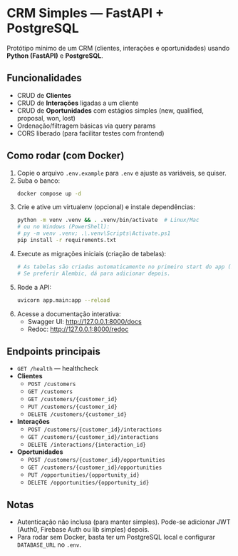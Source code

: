 # CRM Simples — FastAPI + PostgreSQL

Protótipo mínimo de um CRM (clientes, interações e oportunidades) usando **Python (FastAPI)** e **PostgreSQL**.

## Funcionalidades
- CRUD de **Clientes**
- CRUD de **Interações** ligadas a um cliente
- CRUD de **Oportunidades** com estágios simples (new, qualified, proposal, won, lost)
- Ordenação/filtragem básicas via query params
- CORS liberado (para facilitar testes com frontend)

## Como rodar (com Docker)
1. Copie o arquivo `.env.example` para `.env` e ajuste as variáveis, se quiser.
2. Suba o banco:
   ```bash
   docker compose up -d
   ```
3. Crie e ative um virtualenv (opcional) e instale dependências:
   ```bash
   python -m venv .venv && . .venv/bin/activate  # Linux/Mac
   # ou no Windows (PowerShell):
   # py -m venv .venv; .\.venv\Scripts\Activate.ps1
   pip install -r requirements.txt
   ```
4. Execute as migrações iniciais (criação de tabelas):
   ```bash
   # As tabelas são criadas automaticamente no primeiro start do app (SQLAlchemy ORM).
   # Se preferir Alembic, dá para adicionar depois.
   ```
5. Rode a API:
   ```bash
   uvicorn app.main:app --reload
   ```
6. Acesse a documentação interativa:
   - Swagger UI: http://127.0.0.1:8000/docs
   - Redoc: http://127.0.0.1:8000/redoc

## Endpoints principais
- `GET /health` — healthcheck
- **Clientes**
  - `POST /customers`
  - `GET /customers`
  - `GET /customers/{customer_id}`
  - `PUT /customers/{customer_id}`
  - `DELETE /customers/{customer_id}`
- **Interações**
  - `POST /customers/{customer_id}/interactions`
  - `GET /customers/{customer_id}/interactions`
  - `DELETE /interactions/{interaction_id}`
- **Oportunidades**
  - `POST /customers/{customer_id}/opportunities`
  - `GET /customers/{customer_id}/opportunities`
  - `PUT /opportunities/{opportunity_id}`
  - `DELETE /opportunities/{opportunity_id}`

## Notas
- Autenticação não inclusa (para manter simples). Pode-se adicionar JWT (Auth0, Firebase Auth ou lib simples) depois.
- Para rodar sem Docker, basta ter um PostgreSQL local e configurar `DATABASE_URL` no `.env`.